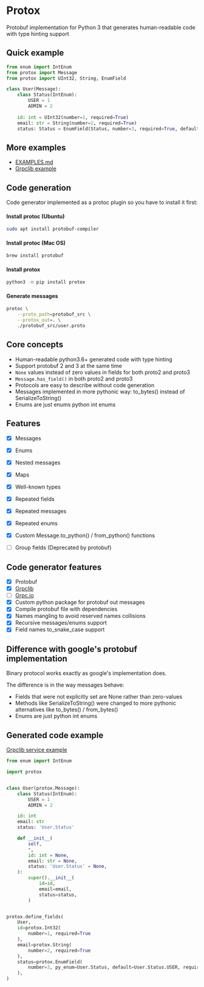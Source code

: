 # Protox
Protobuf implementation for Python 3 that generates human-readable code with type hinting support

## Quick example
```python
from enum import IntEnum
from protox import Message
from protox import UInt32, String, EnumField

class User(Message):
    class Status(IntEnum):
        USER = 1
        ADMIN = 2       
        
    id: int = UInt32(number=1, required=True)
    email: str = String(number=2, required=True)
    status: Status = EnumField(Status, number=3, required=True, default=Status.USER)
```

## More examples 
* [EXAMPLES.md](EXAMPLES.md)
* [Grpclib example](grpclib_example)

## Code generation
Code generator implemented as a protoc plugin so you have to install it first:

#### Install protoc (Ubuntu)
```bash
sudo apt install protobuf-compiler
```

#### Install protoc (Mac OS)
```bash
brew install protobuf
```

#### Install protox
```bash
python3 -m pip install protox
````

#### Generate messages
```bash
protoc \
    --proto_path=protobuf_src \
    --protox_out=. \
    ./protobuf_src/user.proto
```

## Core concepts 
* Human-readable python3.6+ generated code with type hinting
* Support protobuf 2 and 3 at the same time
* `None` values instead of zero values in fields for both proto2 and proto3
* `Message.has_field()` in both proto2 and proto3
* Protocols are easy to describe without code generation 
* Messages implemented in more pythonic way: to_bytes() instead of SerializeToString()
* Enums are just enums python int enums

## Features
- [x] Messages
- [x] Enums
- [x] Nested messages
- [x] Maps
- [x] Well-known types
- [x] Repeated fields
- [x] Repeated messages
- [x] Repeated enums
- [x] Custom Message.to_python() / from_python() functions
- [ ] Group fields (Deprecated by protobuf)


## Code generator features
- [x] Protobuf
- [x] [Grpclib](https://github.com/vmagamedov/grpclib/)
- [ ] [Grpc.io](https://github.com/grpc/grpc/tree/master/src/python/grpcio)
- [x] Custom python package for protobuf out messages
- [x] Compile protobuf file with dependencies
- [x] Names mangling to avoid reserved names collisions
- [x] Recursive messages/enums support
- [x] Field names to_snake_case support

## Difference with google's protobuf implementation
Binary protocol works exactly as google's implementation does.

The difference is in the way messages behave:
* Fields that were not explicitly set are None rather than zero-values
* Methods like SerializeToString() were changed to more pythonic alternatives like to_bytes() / from_bytes()
* Enums are just python int enums

## Generated code example
[Grpclib service example](grpclib_example/app/protobuf/service_grpclib.py)

```python
from enum import IntEnum

import protox


class User(protox.Message):
    class Status(IntEnum):
        USER = 1
        ADMIN = 2

    id: int
    email: str
    status: 'User.Status'

    def __init__(
        self,
        *,
        id: int = None,
        email: str = None,
        status: 'User.Status' = None,
    ):
        super().__init__(
            id=id,
            email=email,
            status=status,
        )


protox.define_fields(
    User,
    id=protox.Int32(
        number=1, required=True
    ),
    email=protox.String(
        number=2, required=True
    ),
    status=protox.EnumField(
        number=3, py_enum=User.Status, default=User.Status.USER, required=True
    ),
)
```
